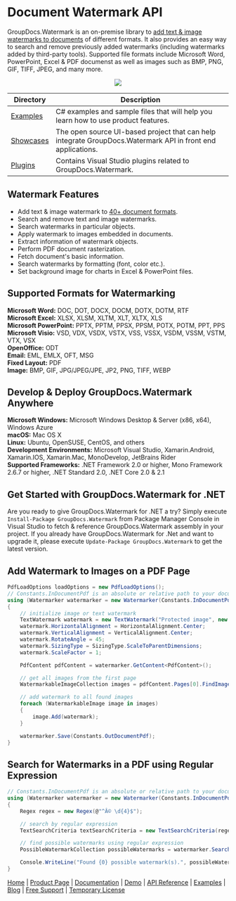 # Document Watermark API

GroupDocs.Watermark is an on-premise library to [add text & image watermarks to documents](https://products.groupdocs.com/watermark/net) of different formats. It also provides an easy way to search and remove previously added watermarks (including watermarks added by third-party tools). Supported file formats include Microsoft Word, PowerPoint, Excel & PDF documenst as well as images such as BMP, PNG, GIF, TIFF, JPEG, and many more.

<p align="center">

  <a title="Download complete GroupDocs.Watermark for .NET source code" href="https://github.com/groupdocs-watermark/GroupDocs.Watermark-for-.NET/archive/api-v2.zip">
	<img src="https://raw.github.com/AsposeExamples/java-examples-dashboard/master/images/downloadZip-Button-Large.png" />
  </a>
</p>

Directory | Description
--------- | -----------
[Examples](https://github.com/groupdocs-watermark/GroupDocs.Watermark-for-.NET/tree/master/Examples)  | C# examples and sample files that will help you learn how to use product features. 
[Showcases](https://github.com/groupdocs-watermark/GroupDocs.Watermark-for-.NET/tree/master/Showcases)  | The open source UI-based project that can help integrate GroupDocs.Watermark API in front end applications. 
[Plugins](https://github.com/groupdocs-watermark/GroupDocs.Watermark-for-.NET/tree/master/Plugins)  | Contains Visual Studio plugins related to GroupDocs.Watermark.

## Watermark Features

- Add text & image watermark to [40+ document formats](https://docs.groupdocs.com/watermark/net/supported-document-formats/).
- Search and remove text and image watermarks.
- Search watermarks in particular objects.
- Apply watermark to images embedded in documents.
- Extract information of watermark objects.
- Perform PDF document rasterization.
- Fetch document's basic information.
- Search watermarks by formatting (font, color etc.).
- Set background image for charts in Excel & PowerPoint files.

## Supported Formats for Watermarking

**Microsoft Word:** DOC, DOT, DOCX, DOCM, DOTX, DOTM, RTF\
**Microsoft Excel:** XLSX, XLSM, XLTM, XLT, XLTX, XLS\
**Microsoft PowerPoint:** PPTX, PPTM, PPSX, PPSM, POTX, POTM, PPT, PPS\
**Microsoft Visio:** VSD, VDX, VSDX, VSTX, VSS, VSSX, VSDM, VSSM, VSTM, VTX, VSX\
**OpenOffice:** ODT\
**Email:** EML, EMLX, OFT, MSG\
**Fixed Layout:** PDF\
**Image:** BMP, GIF, JPG/JPEG/JPE, JP2, PNG, TIFF, WEBP

## Develop & Deploy GroupDocs.Watermark Anywhere

**Microsoft Windows:** Microsoft Windows Desktop & Server (x86, x64), Windows Azure\
**macOS:** Mac OS X\
**Linux:** Ubuntu, OpenSUSE, CentOS, and others\
**Development Environments:** Microsoft Visual Studio, Xamarin.Android, Xamarin.IOS, Xamarin.Mac, MonoDevelop, JetBrains Rider\
**Supported Frameworks:** .NET Framework 2.0 or higher, Mono Framework 2.6.7 or higher, .NET Standard 2.0, .NET Core 2.0 & 2.1

## Get Started with GroupDocs.Watermark for .NET

Are you ready to give GroupDocs.Watermark for .NET a try? Simply execute `Install-Package GroupDocs.Watermark` from Package Manager Console in Visual Studio to fetch & reference GroupDocs.Watermark assembly in your project. If you already have GroupDocs.Watermark for .Net and want to upgrade it, please execute `Update-Package GroupDocs.Watermark` to get the latest version.

## Add Watermark to Images on a PDF Page

```csharp
PdfLoadOptions loadOptions = new PdfLoadOptions();
// Constants.InDocumentPdf is an absolute or relative path to your document. Ex: @"C:\Docs\document.pdf"
using (Watermarker watermarker = new Watermarker(Constants.InDocumentPdf, loadOptions))
{
    // initialize image or text watermark
    TextWatermark watermark = new TextWatermark("Protected image", new Font("Arial", 8));
    watermark.HorizontalAlignment = HorizontalAlignment.Center;
    watermark.VerticalAlignment = VerticalAlignment.Center;
    watermark.RotateAngle = 45;
    watermark.SizingType = SizingType.ScaleToParentDimensions;
    watermark.ScaleFactor = 1;

    PdfContent pdfContent = watermarker.GetContent<PdfContent>();

    // get all images from the first page
    WatermarkableImageCollection images = pdfContent.Pages[0].FindImages();

    // add watermark to all found images
    foreach (WatermarkableImage image in images)
    {
        image.Add(watermark);
    }

    watermarker.Save(Constants.OutDocumentPdf);
}
```

## Search for Watermarks in a PDF using Regular Expression

```csharp
// Constants.InDocumentPdf is an absolute or relative path to your document. Ex: @"C:\Docs\document.pdf"
using (Watermarker watermarker = new Watermarker(Constants.InDocumentPdf))
{
    Regex regex = new Regex(@"^Â© \d{4}$");

    // search by regular expression
    TextSearchCriteria textSearchCriteria = new TextSearchCriteria(regex);

    // find possible watermarks using regular expression
    PossibleWatermarkCollection possibleWatermarks = watermarker.Search(textSearchCriteria);

    Console.WriteLine("Found {0} possible watermark(s).", possibleWatermarks.Count);
}
```

[Home](https://www.groupdocs.com/) | [Product Page](https://products.groupdocs.com/watermark/net) | [Documentation](https://docs.groupdocs.com/watermark/net/) | [Demo](https://products.groupdocs.app/watermark/family) | [API Reference](https://apireference.groupdocs.com/watermark/net) | [Examples](https://github.com/groupdocs-watermark/GroupDocs.Watermark-for-.NET) | [Blog](https://blog.groupdocs.com/category/watermark/) | [Free Support](https://forum.groupdocs.com/c/watermark) | [Temporary License](https://purchase.groupdocs.com/temporary-license)
